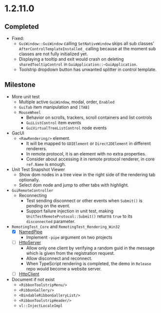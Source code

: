 # 1.2.11.0

## Completed

- Fixed:
  - `GuiWindow::GuiWindow` calling `SetNativeWindow` skips all sub classes' `AfterControlTemplateInstalled_` calling because at the moment sub classes are not fully initialized yet.
  - Displaying a tooltip and exit would crash on deleting `sharedTooltipControl` in `GuiApplication::~GuiApplication`.
  - Toolstrip dropdown button has unwanted splitter in control template.

## Milestone

- More unit test
  - Multiple active `GuiWindow`, modal, order, `Enabled`
  - `GuiTab` item manipulation and `[TAB]`
  - `MouseWheel`
    - Behavior on scrolls, trackers, scroll containers and list controls
    - `GuiListControl` item events
    - `GuiVirtualTreeListControl` node events
- GacUI
  - `<RawRendering/>` element.
    - It will be mapped to `GDIElement` or `Direct2DElement` in different renderers.
    - In remote protocol, it is an element with no extra properties.
    - Consider about accessing it in remote protocol renderer, in core `ref.Name` is enough.
- Unit Test Snapshot Viewer
  - Show dom nodes in a tree view in the right side of the rendering tab optionally.
  - Select dom node and jump to other tabs with highlight.
- `GuiRemoteController`
  - Reconnecting
    - Test sending disconnect or other events when `Submit()` is pending on the event.
    - Support failure injection in unit test, making `UnitTestRemoteProtocol::Submit()` returns `true` to its `disconnected` parameter.
- `RemotingTest_Core` and `RemotingTest_Rendering_Win32`
  - [x] [NamedPipe](https://learn.microsoft.com/en-us/windows/win32/ipc/named-pipe-server-using-overlapped-i-o)
    - Implement `-pipe` argument on two projects
  - [ ] [HttpServer](https://learn.microsoft.com/en-us/windows/win32/http/using-http-server-api)
    - Allow only one client by verifying a random guid in the message which is given from the registration request.
    - Allow disconnect and reconnect.
    - When TypeScript rendering is completed, the demo in `Release` repo would become a website server.
  - [ ] [HttpClient](https://learn.microsoft.com/en-us/windows/win32/winhttp/winhttp-start-page)
- Document if not exist
  - `<RibbonToolstripMenu/>`
  - `<RibbonGallery/>`
  - `<BindableRibbonGalleryList/>`
  - `<RibbonToolstripHeader/>`
  - `vl::InjectLocaleImpl`
